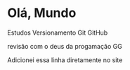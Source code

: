 # Olá, Mundo
 Estudos Versionamento Git GitHub

revisão com o deus da progamação GG

Adicionei essa linha diretamente no site
